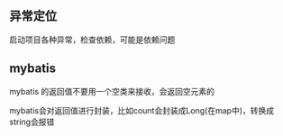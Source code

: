 ## 异常定位

启动项目各种异常，检查依赖，可能是依赖问题

## mybatis

mybatis 的返回值不要用一个空类来接收，会返回空元素的

mybatis会对返回值进行封装，比如count会封装成Long(在map中)，转换成string会报错